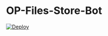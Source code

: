 # OP-Files-Store-Bot


[![Deploy](https://www.herokucdn.com/deploy/button.svg)](https://heroku.com/deploy?template=https://github.com/Ainone/OP-Files-Store-Bot)
